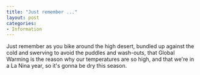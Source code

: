 ```yaml
---
title: "Just remember ..."
layout: post
categories:
- Information
---
```


Just remember as you bike around the high desert, bundled up against the cold and swerving to avoid the puddles and wash-outs, that Global Warming is the reason why our temperatures are so high, and that we're in a La Nina year, so it's gonna be dry this season.
